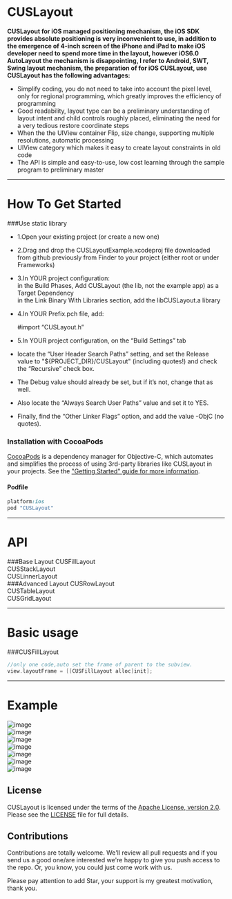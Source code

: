 CUSLayout
=========
<strong>CUSLayout for iOS managed positioning mechanism, the iOS SDK provides absolute positioning is very inconvenient to use, in addition to the emergence of 4-inch screen of the iPhone and iPad to make iOS developer need to spend more time in the layout, however iOS6.0 AutoLayout the mechanism is disappointing, I refer to Android, SWT, Swing layout mechanism, the preparation of for iOS CUSLayout, use CUSLayout has the following advantages:</strong><br>- Simplify coding, you do not need to take into account the pixel level, only for regional programming, which greatly improves the efficiency of programming<br>- Good readability, layout type can be a preliminary understanding of layout intent and child controls roughly placed, eliminating the need for a very tedious restore coordinate steps<br>- When the the UIView container Flip, size change, supporting multiple resolutions, automatic processing<br>- UIView category which makes it easy to create layout constraints in old code<br>- The API is simple and easy-to-use, low cost learning through the sample program to preliminary master<br>

------------------------------------
How To Get Started
====================================
###Use static library
- 1.Open your existing project (or create a new one)
- 2.Drag and drop the CUSLayoutExample.xcodeproj file downloaded from github previously from Finder to your project (either root or under Frameworks)

- 3.In YOUR project configuration:<br>
in the Build Phases, Add CUSLayout (the lib, not the example app) as a Target Dependency<br>
in the Link Binary With Libraries section, add the libCUSLayout.a library<br>
- 4.In YOUR Prefix.pch file, add:

    \#import “CUSLayout.h”

- 5.In YOUR project configuration, on the “Build Settings” tab

- locate the “User Header Search Paths” setting, and set the Release value to "${PROJECT_DIR}/CUSLayout" (including quotes!) and check the “Recursive” check box.
- The Debug value should already be set, but if it’s not, change that as well.
- Also locate the “Always Search User Paths” value and set it to YES.
- Finally, find the “Other Linker Flags” option, and add the value -ObjC (no quotes).

### Installation with CocoaPods

[CocoaPods](http://cocoapods.org) is a dependency manager for Objective-C, which automates and simplifies the process of using 3rd-party libraries like CUSLayout in your projects. See the ["Getting Started" guide for more information](https://github.com/JJMM/CUSLayout/wiki/Getting-Started-with-CUSLayout).

#### Podfile

```ruby
platform:ios
pod "CUSLayout"
```
------------------------------------
API
====================================
###Base Layout
CUSFillLayout<br>
CUSStackLayout<br>
CUSLinnerLayout<br>
###Advanced Layout
CUSRowLayout<br>
CUSTableLayout<br>
CUSGridLayout<br>

------------------------------------
Basic usage
====================================
###CUSFillLayout
```objective-c
//only one code,auto set the frame of parent to the subview.
view.layoutFrame = [[CUSFillLayout alloc]init];

```

------------------------------------
Example
====================================
![image](https://github.com/JJMM/CUSResources/raw/master/CUSLayout/FillLayout.jpg)<br>
![image](https://github.com/JJMM/CUSResources/raw/master/CUSLayout/StackLayout.jpg)<br>
![image](https://github.com/JJMM/CUSResources/raw/master/CUSLayout/LinnerLayout.jpg)<br>
![image](https://github.com/JJMM/CUSResources/raw/master/CUSLayout/RowLayout.jpg)<br>
![image](https://github.com/JJMM/CUSResources/raw/master/CUSLayout/TableLayout.jpg)<br>
![image](https://github.com/JJMM/CUSResources/raw/master/CUSLayout/GridLayout.jpg)<br>
![image](https://github.com/JJMM/CUSResources/raw/master/CUSLayout/LayoutManager.jpg)

## License
CUSLayout is licensed under the terms of the [Apache License, version 2.0](http://www.apache.org/licenses/LICENSE-2.0.html). Please see the [LICENSE](LICENSE) file for full details.

## Contributions

Contributions are totally welcome. We'll review all pull requests and if you send us a good one/are interested we're happy to give you push access to the repo. Or, you know, you could just come work with us.<br>

Please pay attention to add Star, your support is my greatest motivation, thank you.